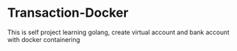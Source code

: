 # Transaction-Docker

This is self project learning golang, create virtual account and bank account with docker containering
